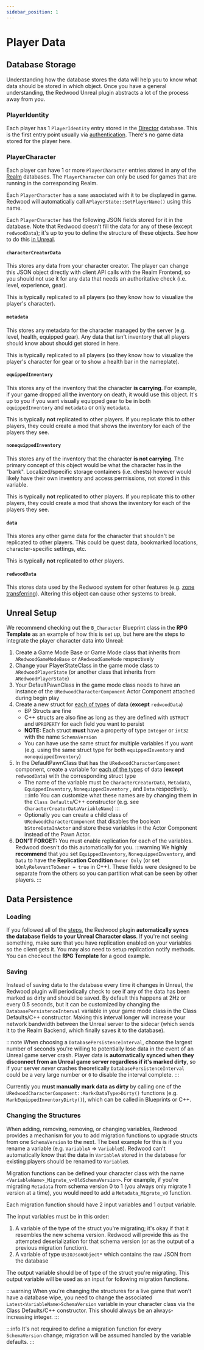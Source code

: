 ```yaml
---
sidebar_position: 1
---
```


# Player Data

## Database Storage

Understanding how the database stores the data will help you to know what data should be stored in which object. Once you have a general understanding, the Redwood Unreal plugin abstracts a lot of the process away from you.

### PlayerIdentity

Each player has 1 `PlayerIdentity` entry stored in the [Director](../architecture/overview.md#director) database. This is the first entry point usually via [authentication](../providers/authentication/overview.md). There's no game data stored for the player here.

### PlayerCharacter

Each player can have 1 or more `PlayerCharacter` entries stored in any of the [Realm](../architecture/overview.md#realms) databases. The `PlayerCharacter` can only be used for games that are running in the corresponding Realm.

Each `PlayerCharacter` has a `name` associated with it to be displayed in game. Redwood will automatically call `APlayerState::SetPlayerName()` using this name.

Each `PlayerCharacter` has the following JSON fields stored for it in the database. Note that Redwood doesn't fill the data for any of these (except `redwoodData`); it's up to you to define the structure of these objects. See how to do this [in Unreal](#unreal-usage).

#### `characterCreatorData`

This stores any data from your character creator. The player can change this JSON object directly with client API calls with the Realm Frontend, so you should not use it for any data that needs an authoritative check (i.e. level, experience, gear).

This is typically replicated to all players (so they know how to visualize the player's character).

#### `metadata`

This stores any metadata for the character managed by the server (e.g. level, health, equipped gear). Any data that isn't inventory that all players should know about should get stored in here.

This is typically replicated to all players (so they know how to visualize the player's character for gear or to show a health bar in the nameplate).

#### `equippedInventory`

This stores any of the inventory that the character **is carrying**. For example, if your game dropped all the inventory on death, it would use this object. It's up to you if you want visually equipped gear to be in both `equippedInventory` and `metadata` or only `metadata`.

This is typically **not** replicated to other players. If you replicate this to other players, they could create a mod that shows the inventory for each of the players they see.

#### `nonequippedInventory`

This stores any of the inventory that the character **is not carrying**. The primary concept of this object would be what the character has in the "bank". Localized/specific storage containers (i.e. chests) however would likely have their own inventory and access permissions, not stored in this variable.

This is typically **not** replicated to other players. If you replicate this to other players, they could create a mod that shows the inventory for each of the players they see.


#### `data`

This stores any other game data for the character that shouldn't be replicated to other players. This could be quest data, bookmarked locations, character-specific settings, etc.

This is typically **not** replicated to other players.

#### `redwoodData`

This stores data used by the Redwood system for other features (e.g. [zone transferring](./zones.md)). Altering this object can cause other systems to break.

## Unreal Setup

We recommend checking out the `B_Character` Blueprint class in the **RPG Template** as an example of how this is set up, but here are the steps to integrate the player character data into Unreal:

1. Create a Game Mode Base or Game Mode class that inherits from `ARedwoodGameModeBase` or `ARedwoodGameMode` respectively
1. Change your PlayerStateClass in the game mode class to `ARedwoodPlayerState` (or another class that inherits from `ARedwoodPlayerState`)
1. Your DefaultPawnClass in the game mode class needs to have an instance of the `URedwoodCharacterComponent` Actor Component attached during begin play
1. Create a new struct for [each of types](#playercharacter) of data (**except** `redwoodData`)
    - BP Structs are fine
    - C++ structs are also fine as long as they are defined with `USTRUCT` and `UPROPERTY` for each field you want to persist
    - **NOTE:** Each struct **must** have a property of type `Integer` or `int32` with the name `SchemaVersion`
    - You can have use the same struct for multiple variables if you want (e.g. using the same struct type for both `equippedInventory` and `nonequippedInventory`)
1. In the DefaultPawnClass that has the `URedwoodCharacterComponent` component, create a variable for [each of the types](#playercharacter) of data (**except** `redwoodData`) with the corresponding struct type
    - The name of the variable must be `CharacterCreatorData`, `Metadata`, `EquippedInventory`, `NonequippedInventory` , and `Data` respectively.
        :::info
        You can customize what these names are by changing them in the `Class Defaults`/C++ constructor (e.g. see `CharacterCreatorDataVariableName`)
        :::
    - Optionally you can create a child class of `URedwoodCharacterComponent` that disables the boolean `bStoreDataInActor` and store these variables in the Actor Component instead of the Pawn Actor.
1. **DON'T FORGET:** You must enable replication for each of the variables. Redwood doesn't do this automatically for you.
    :::warning
    We **highly recommend** that you set `EquippedInventory`, `NonequippedInventory`, and `Data` to have the **Replication Condition** `Owner Only` (or set `bOnlyRelevantToOwner = true` in C++). These fields were designed to be separate from the others so you can partition what can be seen by other players.
    :::

## Data Persistence

### Loading

If you followed all of the [steps](#unreal-setup), the Redwood plugin **automatically syncs the database fields to your Unreal Character class**. If you're not seeing something, make sure that you have replication enabled on your variables so the client gets it. You may also need to setup replication notify methods. You can checkout the **RPG Template** for a good example.

### Saving

Instead of saving data to the database every time it changes in Unreal, the Redwood plugin will periodically check to see if any of the data has been marked as dirty and should be saved. By default this happens at 2Hz or every 0.5 seconds, but it can be customized by changing the `DatabasePersistenceInterval` variable in your game mode class in the Class Defaults/C++ constructor. Making this interval longer will increase your network bandwidth between the Unreal server to the sidecar (which sends it to the Realm Backend, which finally saves it to the database).

:::note
When choosing a `DatabasePersistenceInterval`, choose the largest number of seconds you're willing to potentially lose data in the event of an Unreal game server crash. Player data is **automatically synced when they disconnect from an Unreal game server regardless if it's marked dirty**, so if your server *never* crashes theoretically `DatabasePersistenceInterval` could be a very large number or `0` to disable the interval complete.
:::

Currently you **must manually mark data as dirty** by calling one of the `URedwoodCharacterComponent::Mark<DataType>Dirty()` functions (e.g. `MarkEquippedInventoryDirty()`), which can be called in Blueprints or C++.

### Changing the Structures

When adding, removing, removing, or changing variables, Redwood provides a mechanism for you to add migration functions to upgrade structs from one `SchemaVersion` to the next. The best example for this is if you rename a variable (e.g. `VariableA` => `VariableB`). Redwood can't automatically know that the data in `VariableA` stored in the database for existing players should be renamed to `VariableB`.

Migration functions can be defined your character class with the name `<VariableName>_Migrate_v<OldSchemaVersion>`. For example, if you're migrating `Metadata` from schema version 0 to 1 (you always only migrate 1 version at a time), you would need to add a `Metadata_Migrate_v0` function.

Each migration function should have 2 input variables and 1 output variable.

The input variables must be in this order:
1. A variable of the type of the struct you're migrating; it's okay if that it resembles the new schema version. Redwood will provide this as the attempted deserialization for that schema version (or as the output of a previous migration function).
1. A variable of type `USIOJsonObject*` which contains the raw JSON from the database

The output variable should be of type of the struct you're migrating. This output variable will be used as an input for following migration functions.

:::warning
When you're changing the structures for a live game that won't have a database wipe, you need to change the associated `Latest<VariableName>SchemaVersion` variable in your character class via the Class Defaults/C++ constructor. This should always be an always-increasing integer.
:::

:::info
It's not required to define a migration function for every `SchemaVersion` change; migration will be assumed handled by the variable defaults.
:::
